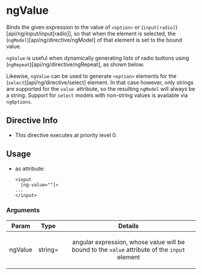 



# ngValue








Binds the given expression to the value of `<option>` or (`input[radio]`)[api/ng/input/input[radio]],
so that when the element is selected, the (`ngModel`)[api/ng/directive/ngModel] of that element is set to
the bound value.

`ngValue` is useful when dynamically generating lists of radio buttons using
(`ngRepeat`)[api/ng/directive/ngRepeat], as shown below.

Likewise, `ngValue` can be used to generate `<option>` elements for
the (`select`)[api/ng/directive/select] element. In that case however, only strings are supported
for the `value `attribute, so the resulting `ngModel` will always be a string.
Support for `select` models with non-string values is available via `ngOptions`.








## Directive Info


* This directive executes at priority level 0.


## Usage



* as attribute:
    ```
    <input
      [ng-value=""]>
    ...
    </input>
    ```




### Arguments

| Param | Type | Details |
| :--: | :--: | :--: |
| ngValue | string= | <p>angular expression, whose value will be bound to the <code>value</code> attribute of the <code>input</code> element</p>  |




